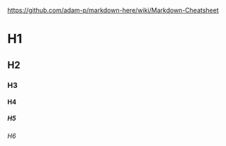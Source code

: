 https://github.com/adam-p/markdown-here/wiki/Markdown-Cheatsheet
# H1
## H2
### H3
#### H4
##### H5
###### H6
